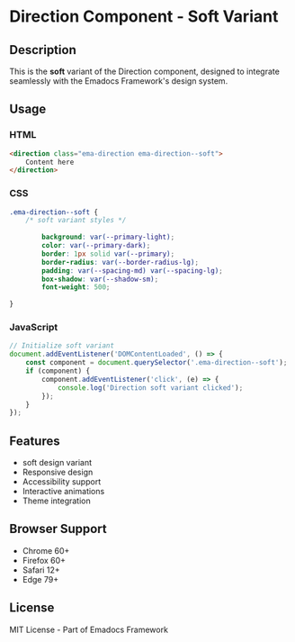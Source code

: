 # Direction Component - Soft Variant

## Description
This is the **soft** variant of the Direction component, designed to integrate seamlessly with the Emadocs Framework's design system.

## Usage

### HTML
```html
<direction class="ema-direction ema-direction--soft">
    Content here
</direction>
```

### CSS
```css
.ema-direction--soft {
    /* soft variant styles */
    
        background: var(--primary-light);
        color: var(--primary-dark);
        border: 1px solid var(--primary);
        border-radius: var(--border-radius-lg);
        padding: var(--spacing-md) var(--spacing-lg);
        box-shadow: var(--shadow-sm);
        font-weight: 500;
    
}
```

### JavaScript
```javascript
// Initialize soft variant
document.addEventListener('DOMContentLoaded', () => {
    const component = document.querySelector('.ema-direction--soft');
    if (component) {
        component.addEventListener('click', (e) => {
            console.log('Direction soft variant clicked');
        });
    }
});
```

## Features
- soft design variant
- Responsive design
- Accessibility support
- Interactive animations
- Theme integration

## Browser Support
- Chrome 60+
- Firefox 60+
- Safari 12+
- Edge 79+

## License
MIT License - Part of Emadocs Framework
